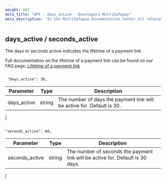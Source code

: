 ```yaml
---
weight: 602
meta_title: "API - days_active - Developers MultiSafepay"
meta_description: "In the MultiSafepay Documentation Center all relevant information regarding our Plugins and API. As well as Support pages for Payment Method, Tools and General Questions. You can also find the contact details of our Support Team and Integration Team."
---
```


## days_active / seconds_active

The days or seconds active indicates the lifetime of a payment link

Full documentation on the lifetime of a payment link can be found on our FAQ page, [Lifetime of a payment link](/faq/api/lifetime-of-a-payment-link/)


```shell 

 "days_active": 30,
 ```

| Parameter                          | Type     | Description                                                                          |
|------------------------------------|----------|--------------------------------------------------------------------------------------|
| days_active                        | string   | The number of days the payment link will be active for. Default is 30.               |
|


```shell 

"seconds_active": 60,
```


| Parameter                          | Type     | Description                                                                          |
|------------------------------------|----------|--------------------------------------------------------------------------------------|
| seconds_active                     | string   | The number of seconds the payment link will be active for. Default is 30 days.        |
|